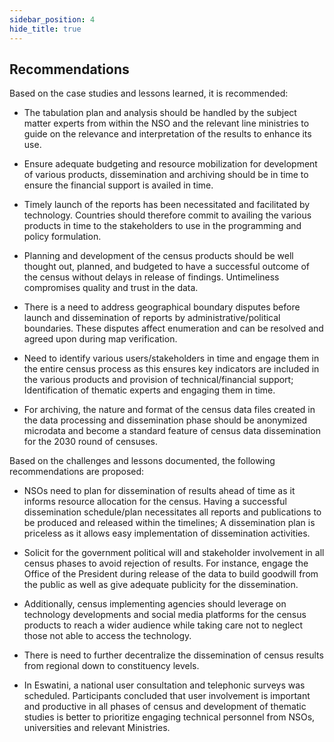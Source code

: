 ```yaml
---
sidebar_position: 4
hide_title: true 
---
```



## Recommendations

Based on the case studies and lessons learned, it is recommended:

- The tabulation plan and analysis should be handled by the subject matter experts from within the NSO and the relevant line ministries to guide on the relevance and interpretation of the results to enhance its use.

- Ensure adequate budgeting and resource mobilization for development of various products, dissemination and archiving should be in time to ensure the financial support is availed in time.

- Timely launch of the reports has been necessitated and facilitated by technology. Countries should therefore commit to availing the various products in time to the stakeholders to use in the programming and policy formulation.

- Planning and development of the census products should be well thought out, planned, and budgeted to have a successful outcome of the census without delays in release of findings. Untimeliness compromises quality and trust in the data.

- There is a need to address geographical boundary disputes before launch and dissemination of reports by administrative/political boundaries. These disputes affect enumeration and can be resolved and agreed upon during map verification.

- Need to identify various users/stakeholders in time and engage them in the entire census process as this ensures key indicators are included in the various products and provision of technical/financial support; Identification of thematic experts and engaging them in time.

- For archiving, the nature and format of the census data files created in the data processing and dissemination phase should be anonymized microdata and become a standard feature of census data dissemination for the 2030 round of censuses.

Based on the challenges and lessons documented, the following recommendations are proposed:

- NSOs need to plan for dissemination of results ahead of time as it informs resource allocation for the census. Having a successful dissemination schedule/plan necessitates all reports and publications to be produced and released within the timelines; A dissemination plan is priceless as it allows easy implementation of dissemination activities.

- Solicit for the government political will and stakeholder involvement in all census phases to avoid rejection of results. For instance, engage the Office of the President during release of the data to build goodwill from the public as well as give adequate publicity for the dissemination.

- Additionally, census implementing agencies should leverage on technology developments and social media platforms for the census products to reach a wider audience while taking care not to neglect those not able to access the technology. 

- There is need to further decentralize the dissemination of census results from regional down to constituency levels.

- In Eswatini, a national user consultation and telephonic surveys was scheduled. Participants concluded that user involvement is important and productive in all phases of census and development of thematic studies is better to prioritize engaging technical personnel from NSOs, universities and relevant Ministries.